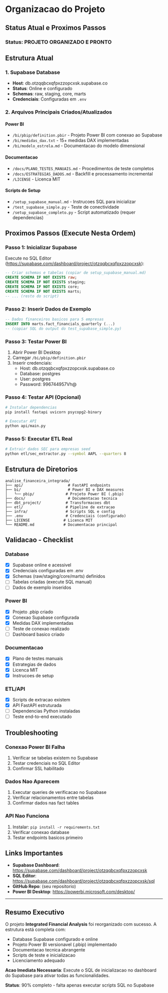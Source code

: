 # Organizacao do Projeto
## Status Atual e Proximos Passos

### Status: PROJETO ORGANIZADO E PRONTO

## Estrutura Atual

### 1. Supabase Database
- **Host**: db.otzqqbcxqfpxzzopcxsk.supabase.co
- **Status**: Online e configurado
- **Schemas**: raw, staging, core, marts
- **Credenciais**: Configuradas em `.env`

### 2. Arquivos Principais Criados/Atualizados

#### Power BI
- `/bi/pbip/definition.pbir` - Projeto Power BI com conexao ao Supabase
- `/bi/medidas_dax.txt` - 15+ medidas DAX implementadas  
- `/bi/modelo_estrela.md` - Documentacao do modelo dimensional

#### Documentacao
- `/docs/PLANO_TESTES_MANUAIS.md` - Procedimentos de teste completos
- `/docs/ESTRATEGIAS_DADOS.md` - Backfill e processamento incremental
- `/LICENSE` - Licenca MIT

#### Scripts de Setup
- `/setup_supabase_manual.md` - Instrucoes SQL para inicializar
- `/test_supabase_simple.py` - Teste de conectividade
- `/setup_supabase_completo.py` - Script automatizado (requer dependencias)

## Proximos Passos (Execute Nesta Ordem)

### Passo 1: Inicializar Supabase
Execute no SQL Editor (https://supabase.com/dashboard/project/otzqqbcxqfpxzzopcxsk):

```sql
-- Criar schemas e tabelas (copiar de setup_supabase_manual.md)
CREATE SCHEMA IF NOT EXISTS raw;
CREATE SCHEMA IF NOT EXISTS staging;  
CREATE SCHEMA IF NOT EXISTS core;
CREATE SCHEMA IF NOT EXISTS marts;
-- ... (resto do script)
```

### Passo 2: Inserir Dados de Exemplo
```sql
-- Dados financeiros basicos para 5 empresas
INSERT INTO marts.fact_financials_quarterly (...) 
-- (copiar SQL do output do test_supabase_simple.py)
```

### Passo 3: Testar Power BI
1. Abrir Power BI Desktop
2. Carregar `/bi/pbip/definition.pbir`
3. Inserir credenciais:
   - Host: db.otzqqbcxqfpxzzopcxsk.supabase.co
   - Database: postgres
   - User: postgres
   - Password: 996744957Vh@

### Passo 4: Testar API (Opcional)
```bash
# Instalar dependencias
pip install fastapi uvicorn psycopg2-binary

# Executar API  
python api/main.py
```

### Passo 5: Executar ETL Real
```bash
# Extrair dados SEC para empresas seed
python etl/sec_extractor.py --symbol AAPL --quarters 8
```

## Estrutura de Diretorios

```
analise_financeira_integrada/
├── api/                    # FastAPI endpoints
├── bi/                     # Power BI e DAX measures
│   └── pbip/              # Projeto Power BI (.pbip)
├── docs/                   # Documentacao tecnica
├── dbt_project/           # Transformacoes dbt
├── etl/                   # Pipeline de extracao
├── infra/                 # Scripts SQL e config
├── .env                   # Credenciais (configurado)
├── LICENSE               # Licenca MIT
└── README.md             # Documentacao principal
```

## Validacao - Checklist

### Database
- [x] Supabase online e acessivel
- [x] Credenciais configuradas em .env
- [x] Schemas (raw/staging/core/marts) definidos
- [ ] Tabelas criadas (execute SQL manual)
- [ ] Dados de exemplo inseridos

### Power BI
- [x] Projeto .pbip criado
- [x] Conexao Supabase configurada
- [x] Medidas DAX implementadas
- [ ] Teste de conexao realizado
- [ ] Dashboard basico criado

### Documentacao
- [x] Plano de testes manuais
- [x] Estrategias de dados
- [x] Licenca MIT
- [x] Instrucoes de setup

### ETL/API
- [x] Scripts de extracao existem
- [x] API FastAPI estruturada
- [ ] Dependencias Python instaladas
- [ ] Teste end-to-end executado

## Troubleshooting

### Conexao Power BI Falha
1. Verificar se tabelas existem no Supabase
2. Testar credenciais no SQL Editor
3. Confirmar SSL habilitado

### Dados Nao Aparecem
1. Executar queries de verificacao no Supabase
2. Verificar relacionamentos entre tabelas
3. Confirmar dados nas fact tables

### API Nao Funciona
1. Instalar: `pip install -r requirements.txt`
2. Verificar conexao database
3. Testar endpoints basicos primeiro

## Links Importantes

- **Supabase Dashboard**: https://supabase.com/dashboard/project/otzqqbcxqfpxzzopcxsk
- **SQL Editor**: https://supabase.com/dashboard/project/otzqqbcxqfpxzzopcxsk/sql
- **GitHub Repo**: (seu repositorio)
- **Power BI Desktop**: https://powerbi.microsoft.com/desktop/

---

## Resumo Executivo

O projeto **Integrated Financial Analysis** foi reorganizado com sucesso. A estrutura está completa com:

- Database Supabase configurado e online
- Projeto Power BI versionavel (.pbip) implementado  
- Documentacao tecnica abrangente
- Scripts de teste e inicializacao
- Licenciamento adequado

**Acao Imediata Necessaria**: Execute o SQL de inicializacao no dashboard do Supabase para ativar todas as funcionalidades.

**Status**: 90% completo - falta apenas executar scripts SQL no Supabase